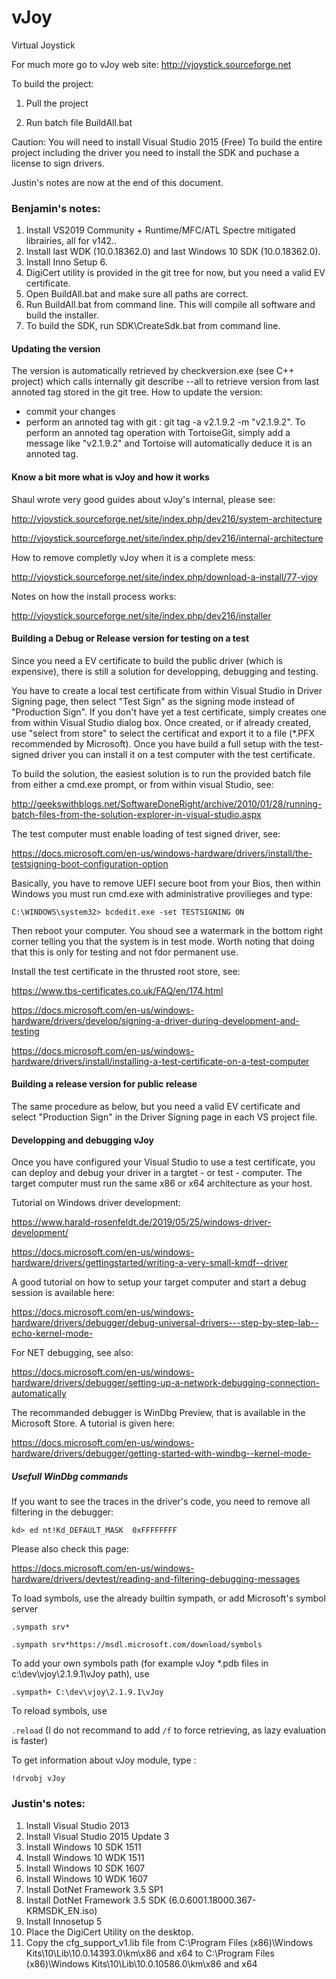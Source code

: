 # vJoy
Virtual Joystick

For much more go to vJoy web site: http://vjoystick.sourceforge.net

To build the project:

1. Pull the project

2. Run batch file BuildAll.bat

Caution:
You will need to install Visual Studio 2015 (Free)
To build the entire project including the driver you need to install the SDK and puchase a license to sign drivers.

Justin's notes are now at the end of this document.

### Benjamin's notes:

1. Install VS2019 Community + Runtime/MFC/ATL Spectre mitigated librairies,
all for v142..
2. Install last WDK (10.0.18362.0) and last Windows 10 SDK (10.0.18362.0).
3. Install Inno Setup 6.
4. DigiCert utility is provided in the git tree for now, but you need a valid EV
certificate.
5. Open BuildAll.bat and make sure all paths are correct.
6. Run BuildAll.bat from command line. This will compile all software and build
the installer.
7. To build the SDK, run SDK\CreateSdk.bat from command line.


#### Updating the version

The version is automatically retrieved by checkversion.exe (see C++ project) 
which calls internally git describe --all to retrieve version from last
annoted tag stored in the git tree. How to update the version:
- commit your changes
- perform an annoted tag with git : git tag -a v2.1.9.2 -m "v2.1.9.2". To
perform an annoted tag operation with TortoiseGit, simply add a message like 
"v2.1.9.2" and Tortoise will automatically deduce it is an annoted tag.


#### Know a bit more what is vJoy and how it works

Shaul wrote very good guides about vJoy's internal, please see:

http://vjoystick.sourceforge.net/site/index.php/dev216/system-architecture

http://vjoystick.sourceforge.net/site/index.php/dev216/internal-architecture

How to remove completly vJoy when it is a complete mess:

http://vjoystick.sourceforge.net/site/index.php/download-a-install/77-vjoy

Notes on how the install process works:

http://vjoystick.sourceforge.net/site/index.php/dev216/installer


#### Building a Debug or Release version for testing on a test

Since you need a EV certificate to build the public driver (which is expensive),
there is still a solution for developping, debugging and testing.

You have to create a local test certificate from within Visual Studio in Driver
Signing page, then select "Test Sign" as the signing mode instead of "Production 
Sign".
If you don't have yet a test certificate, simply creates one from within Visual
Studio dialog box. Once created, or if already created, use "select from store"
to select the certificat and export it to a file (*.PFX recommended by 
Microsoft).
Once you have build a full setup with the test-signed driver you can install it
on a test computer with the test certificate.

To build the solution, the easiest solution is to run the provided batch file 
from either a cmd.exe prompt, or from within visual Studio, see:

http://geekswithblogs.net/SoftwareDoneRight/archive/2010/01/28/running-batch-files-from-the-solution-explorer-in-visual-studio.aspx


The test computer must enable loading of test signed driver, see:

https://docs.microsoft.com/en-us/windows-hardware/drivers/install/the-testsigning-boot-configuration-option

Basically, you have to remove UEFI secure boot from your Bios, then within 
Windows you must run cmd.exe with administrative provilieges and type:

`C:\WINDOWS\system32> bcdedit.exe -set TESTSIGNING ON`

Then reboot your computer. You shoud see a watermark in the bottom right corner telling
you that the system is in test mode. Worth noting that doing that this is only for 
testing and not fdor permanent use.

Install the test certificate in the thrusted root store, see:

https://www.tbs-certificates.co.uk/FAQ/en/174.html

https://docs.microsoft.com/en-us/windows-hardware/drivers/develop/signing-a-driver-during-development-and-testing

https://docs.microsoft.com/en-us/windows-hardware/drivers/install/installing-a-test-certificate-on-a-test-computer


#### Building a release version for public release

The same procedure as below, but you need a valid EV certificate and select 
"Production Sign" in the Driver Signing page in each VS project file.


#### Developping and debugging vJoy

Once you have configured your Visual Studio to use a test certificate, you
can deploy and debug your driver in a targtet - or test - computer.
The target computer must run the same x86 or x64 architecture as your host.

Tutorial on Windows driver development:

https://www.harald-rosenfeldt.de/2019/05/25/windows-driver-development/

https://docs.microsoft.com/en-us/windows-hardware/drivers/gettingstarted/writing-a-very-small-kmdf--driver

A good tutorial on how to setup your target computer and start a debug session
is available here:

https://docs.microsoft.com/en-us/windows-hardware/drivers/debugger/debug-universal-drivers---step-by-step-lab--echo-kernel-mode-

For NET debugging, see also:

https://docs.microsoft.com/en-us/windows-hardware/drivers/debugger/setting-up-a-network-debugging-connection-automatically

The recommanded debugger is WinDbg Preview, that is available in the Microsoft 
Store.
A tutorial is given here:

https://docs.microsoft.com/en-us/windows-hardware/drivers/debugger/getting-started-with-windbg--kernel-mode-

##### Usefull WinDbg commands

If you want to see the traces in the driver's code, you need to remove all 
filtering in the debugger:

`kd> ed nt!Kd_DEFAULT_MASK  0xFFFFFFFF`

Please also check this page:

https://docs.microsoft.com/en-us/windows-hardware/drivers/devtest/reading-and-filtering-debugging-messages

To load symbols, use the already builtin sympath, or add Microsoft's symbol 
server 

`.sympath srv*`

`.sympath srv*https://msdl.microsoft.com/download/symbols`

To add your own symbols path (for example vJoy *.pdb files in c:\dev\vjoy\2.1.9.1\vJoy path),
use

`.sympath+ C:\dev\vjoy\2.1.9.1\vJoy`

To reload symbols, use

`.reload`  (I do not recommand to add `/f` to force retrieving, as lazy evaluation is faster)

To get information about vJoy module, type :

`!drvobj vJoy`


### Justin's notes:
1. Install Visual Studio 2013
2. Install Visual Studio 2015 Update 3
3. Install Windows 10 SDK 1511
4. Install Windows 10 WDK 1511
5. Install Windows 10 SDK 1607
6. Install Windows 10 WDK 1607
7. Install DotNet Framework 3.5 SP1
8. Install DotNet Framework 3.5 SDK (6.0.6001.18000.367-KRMSDK_EN.iso)
9. Install Innosetup 5
10. Place the DigiCert Utility on the desktop.
11. Copy the cfg_support_v1.lib file from C:\Program Files (x86)\Windows Kits\10\Lib\10.0.14393.0\km\x86 and x64 to C:\Program Files (x86)\Windows Kits\10\Lib\10.0.10586.0\km\x86 and x64
